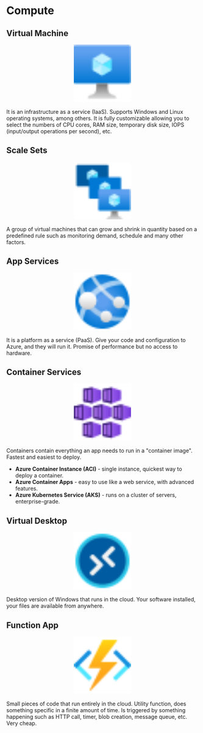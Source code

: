# Compute

## Virtual Machine

<div style="text-align: center;">
  <img src="../images/az-900/Icons/compute/10021-icon-service-Virtual-Machine.svg" alt="Azure Virtual Machine" style="width:150px; height:auto;" />
</div>

It is an infrastructure as a service (IaaS). Supports Windows and Linux operating systems, among others. It is fully customizable allowing you to select the numbers of CPU cores, RAM size, temporary disk size, IOPS (input/output operations per second), etc.

## Scale Sets

<div style="text-align: center;">
  <img src="../images/az-900/Icons/compute/10034-icon-service-VM-Scale-Sets.svg" alt="Azure Scale Sets" style="width:150px; height:auto;" />
</div>

A group of virtual machines that can grow and shrink in quantity based on a predefined rule such as monitoring demand, schedule and many other factors.

## App Services

<div style="text-align: center;">
  <img src="../images/az-900/Icons/compute/10035-icon-service-App-Services.svg" alt="Azure App Services" style="width:150px; height:auto;" />
</div>

It is a platform as a service (PaaS). Give your code and configuration to Azure, and they will run it. Promise of performance but no access to hardware.

## Container Services

<div style="text-align: center;">
  <img src="../images/az-900/Icons/compute/10023-icon-service-Kubernetes-Services.svg" alt="Azure Kubernetes Service" style="width:150px; height:auto;" />
</div>

Containers contain everything an app needs to run in a "container image". Fastest and easiest to deploy.

- **Azure Container Instance (ACI)** - single instance, quickest way to deploy a container.
- **Azure Container Apps** - easy to use like a web service, with advanced features.
- **Azure Kubernetes Service (AKS)** - runs on a cluster of servers, enterprise-grade.

## Virtual Desktop

<div style="text-align: center;">
  <img src="../images/az-900/Icons/other/00327-icon-service-Azure-Virtual-Desktop.svg" alt="Azure Kubernetes Service" style="width:150px; height:auto;" />
</div>

Desktop version of Windows that runs in the cloud. Your software installed, your files are available from anywhere.

## Function App

<div style="text-align: center;">
  <img src="../images/az-900/Icons/compute/10029-icon-service-Function-Apps.svg" alt="Azure Function App" style="width:150px; height:auto;" />
</div>

Small pieces of code that run entirely in the cloud. Utility function, does something specific in a finite amount of time. Is triggered by something happening such as HTTP call, timer, blob creation, message queue, etc. Very cheap.
